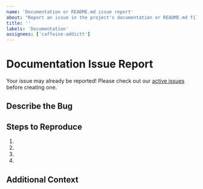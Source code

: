 ```yaml
---
name: 'Documentation or README.md issue report'
about: "Report an issue in the project's documentation or README.md file."
title: ''
labels: 'Documentation'
assignees: ['caffeine-addictt']
---
```


# Documentation Issue Report

Your issue may already be reported!
Please check out our [active issues](https://github.com/ctf-writeups/issues) before creating one.

## Describe the Bug

<!--
A clear and concise description of the bug
-->

## Steps to Reproduce

<!--
e.g.:
1. Navigate to docs/x
2. Go to...
3. See error
-->

1.
2.
3.
4.

## Additional Context

<!--
Any other extra context or information
-->
